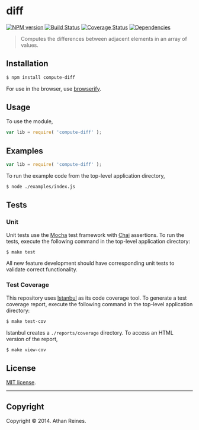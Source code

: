 diff
===
[![NPM version][npm-image]][npm-url] [![Build Status][travis-image]][travis-url] [![Coverage Status][coveralls-image]][coveralls-url] [![Dependencies][dependencies-image]][dependencies-url]

> Computes the differences between adjacent elements in an array of values.


## Installation

``` bash
$ npm install compute-diff
```

For use in the browser, use [browserify](https://github.com/substack/node-browserify).


## Usage

To use the module,

``` javascript
var lib = require( 'compute-diff' );
```


## Examples

``` javascript
var lib = require( 'compute-diff' );
```

To run the example code from the top-level application directory,

``` bash
$ node ./examples/index.js
```


## Tests

### Unit

Unit tests use the [Mocha](http://visionmedia.github.io/mocha) test framework with [Chai](http://chaijs.com) assertions. To run the tests, execute the following command in the top-level application directory:

``` bash
$ make test
```

All new feature development should have corresponding unit tests to validate correct functionality.


### Test Coverage

This repository uses [Istanbul](https://github.com/gotwarlost/istanbul) as its code coverage tool. To generate a test coverage report, execute the following command in the top-level application directory:

``` bash
$ make test-cov
```

Istanbul creates a `./reports/coverage` directory. To access an HTML version of the report,

``` bash
$ make view-cov
```


## License

[MIT license](http://opensource.org/licenses/MIT). 


---
## Copyright

Copyright &copy; 2014. Athan Reines.


[npm-image]: http://img.shields.io/npm/v/compute-diff.svg
[npm-url]: https://npmjs.org/package/compute-diff

[travis-image]: http://img.shields.io/travis/compute-io/diff/master.svg
[travis-url]: https://travis-ci.org/compute-io/diff

[coveralls-image]: https://img.shields.io/coveralls/compute-io/diff/master.svg
[coveralls-url]: https://coveralls.io/r/compute-io/diff?branch=master

[dependencies-image]: http://img.shields.io/david/compute-io/diff.svg
[dependencies-url]: https://david-dm.org/compute-io/diff

[dev-dependencies-image]: http://img.shields.io/david/dev/compute-io/diff.svg
[dev-dependencies-url]: https://david-dm.org/dev/compute-io/diff

[github-issues-image]: http://img.shields.io/github/issues/compute-io/diff.svg
[github-issues-url]: https://github.com/compute-io/diff/issues